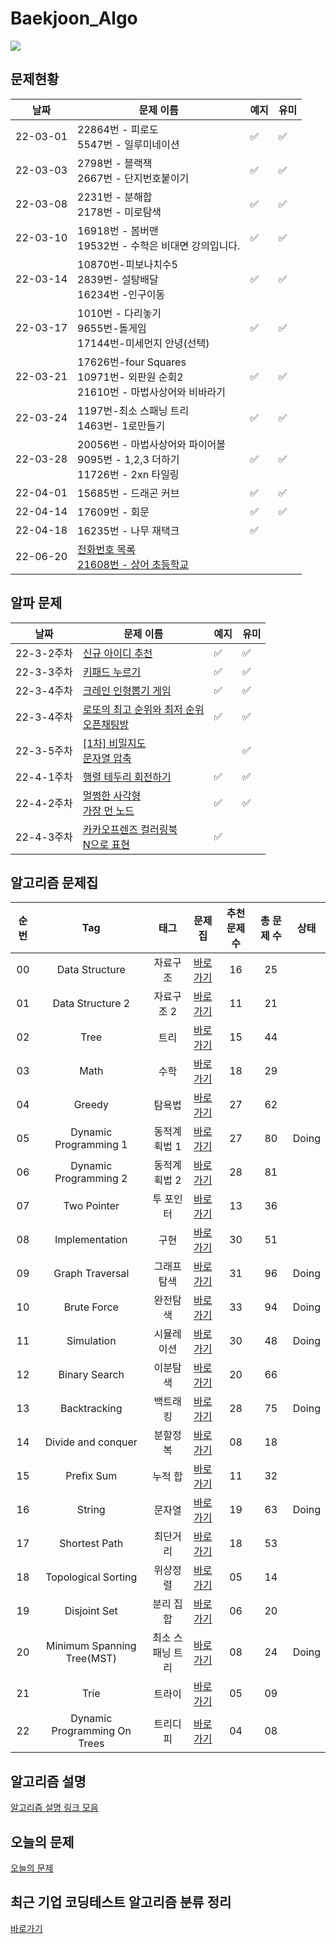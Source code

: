 # Baekjoon_Algo

  <a href="https://github.com/tony9402/baekjoon#readme"><img src="https://img.shields.io/badge/문제 출처-%23F3708C?style=flat&logo=Git&logoColor=white"/></a>

## 문제현황

| 날짜     | 문제 이름                                    | 예지 | 유미 |
| -------- | -------------------------------------------- | ---- | ---- |
| 22-03-01 | 22864번 - 피로도<br />5547번 - 일루미네이션  |     ✅   |    ✅    |
| 22-03-03 | 2798번 - 블랙잭<br />2667번 - 단지번호붙이기 |  ✅  |  ✅  |
| 22-03-08 | 2231번 - 분해합<br /> 2178번 - 미로탐색      |    ✅   |  ✅    |
| 22-03-10 | 16918번 - 봄버맨 <br/> 19532번 - 수학은 비대면 강의입니다.    |   ✅   |   ✅   |
| 22-03-14 | 10870번-피보나치수5<br/> 2839번- 설탕배달 <br/> 16234번 -인구이동   |   ✅   |   ✅   |
| 22-03-17 | 1010번 - 다리놓기<br/> 9655번-돌게임  <br/> 17144번-미세먼지 안녕(선택)   |   ✅   |   ✅    |
| 22-03-21 | 17626번-four Squares <br/> 10971번- 외판원 순회2 <br/> 21610번 - 마법사상어와 비바라기 |   ✅   |   ✅    |
| 22-03-24 | 1197번-최소 스패닝 트리 <br/> 1463번- 1로만들기  |   ✅   |    ✅    |
| 22-03-28 | 20056번 - 마법사상어와 파이어볼 <br/> 9095번 - 1,2,3 더하기 <br/> 11726번 - 2xn 타일링  |   ✅   |    ✅   |
| 22-04-01 | 15685번 - 드래곤 커브   |   ✅    |   ✅     |
| 22-04-14 | 17609번 - 회문   |   ✅    |    ✅    |
| 22-04-18 | 16235번 - 나무 재택크    |    ✅    |        |
| 22-06-20 | [전화번호 목록](https://programmers.co.kr/learn/courses/30/lessons/42577) <br/> [21608번 - 상어 초등학교](https://www.acmicpc.net/problem/21608)   |        |        |


## 알파 문제
| 날짜     | 문제 이름                                    | 예지 | 유미 |
| -------- | -------------------------------------------- | ---- | ---- |
| 22-3-2주차 | [신규 아이디 추천](https://programmers.co.kr/learn/courses/30/lessons/72410)|   ✅     |   ✅     |
| 22-3-3주차 | [키패드 누르기](https://programmers.co.kr/learn/courses/30/lessons/67256)|    ✅    |    ✅    |
| 22-3-4주차 | [크레인 인형뽑기 게임](https://programmers.co.kr/learn/courses/30/lessons/64061)|    ✅    |   ✅     |
| 22-3-4주차 | [로또의 최고 순위와 최저 순위](https://programmers.co.kr/learn/courses/30/lessons/77484)<br/> [오픈채팅방](https://programmers.co.kr/learn/courses/30/lessons/42888)|    ✅    |    ✅    |
| 22-3-5주차 | [[1차] 비밀지도](https://programmers.co.kr/learn/courses/30/lessons/17681) <br/>  [문자열 압축](https://programmers.co.kr/learn/courses/30/lessons/60057)|        |    ✅    |
| 22-4-1주차 | [행렬 테두리 회전하기](https://programmers.co.kr/learn/courses/30/lessons/77485)|    ✅     |    ✅     |
| 22-4-2주차 | [멀쩡한 사각형](https://programmers.co.kr/learn/courses/30/lessons/62048)<br/> [가장 먼 노드](https://programmers.co.kr/learn/courses/30/lessons/49189) |     ✅    |     ✅    |
| 22-4-3주차 | [카카오프렌즈 컬러링북](https://programmers.co.kr/learn/courses/30/lessons/1829)<br/> [N으로 표현](https://programmers.co.kr/learn/courses/30/lessons/42895) |     ✅    |         |

## 알고리즘 문제집

| 순번 |             Tag              |       태그       |                   문제집                   | 추천 문제 수 | 총 문제 수 | 상태  |
| :--: | :--------------------------: | :--------------: | :----------------------------------------: | :----------: | :--------: | :---: |
|  00  |        Data Structure        |     자료구조     |        [바로가기](./data_structure)        |      16      |     25     |       |
|  01  |       Data Structure 2       |    자료구조 2    |       [바로가기](./data_structure2)        |      11      |     21     |       |
|  02  |             Tree             |       트리       |             [바로가기](./tree)             |      15      |     44     |       |
|  03  |             Math             |       수학       |             [바로가기](./math)             |      18      |     29     |       |
|  04  |            Greedy            |      탐욕법      |            [바로가기](./greedy)            |      27      |     62     |       |
|  05  |    Dynamic Programming 1     |   동적계획법 1   |    [바로가기](./dynamic_programming_1)     |      27      |     80     | Doing |
|  06  |    Dynamic Programming 2     |   동적계획법 2   |    [바로가기](./dynamic_programming_2)     |      28      |     81     |       |
|  07  |         Two Pointer          |    투 포인터     |         [바로가기](./two_pointer)          |      13      |     36     |       |
|  08  |        Implementation        |       구현       |        [바로가기](./implementation)        |      30      |     51     |       |
|  09  |       Graph Traversal        |   그래프 탐색    |       [바로가기](./graph_traversal)        |      31      |     96     | Doing |
|  10  |         Brute Force          |     완전탐색     |         [바로가기](./brute_force)          |      33      |     94     | Doing |
|  11  |          Simulation          |    시뮬레이션    |          [바로가기](./simulation)          |      30      |     48     | Doing |
|  12  |        Binary Search         |     이분탐색     |        [바로가기](./binary_search)         |      20      |     66     |       |
|  13  |         Backtracking         |     백트래킹     |         [바로가기](./backtracking)         |      28      |     75     | Doing |
|  14  |      Divide and conquer      |     분할정복     |      [바로가기](./divide_and_conquer)      |      08      |     18     |       |
|  15  |          Prefix Sum          |     누적 합      |          [바로가기](./prefix_sum)          |      11      |     32     |       |
|  16  |            String            |      문자열      |            [바로가기](./string)            |      19      |     63     | Doing |
|  17  |        Shortest Path         |     최단거리     |        [바로가기](./shortest_path)         |      18      |     53     |       |
|  18  |     Topological Sorting      |     위상정렬     |     [바로가기](./topological_sorting)      |      05      |     14     |       |
|  19  |         Disjoint Set         |    분리 집합     |         [바로가기](./disjoint_set)         |      06      |     20     |       |
|  20  |  Minimum Spanning Tree(MST)  | 최소 스패닝 트리 |    [바로가기](./minimum_spanning_tree)     |      08      |     24     | Doing |
|  21  |             Trie             |      트라이      |             [바로가기](./trie)             |      05      |     09     |       |
|  22  | Dynamic Programming On Trees |     트리디피     | [바로가기](./dynamic_programming_on_trees) |      04      |     08     |       |

 

## 알고리즘 설명

 [알고리즘 설명 링크 모음](./link_for_study.md) 



## 오늘의 문제

[오늘의 문제](https://github.com/tony9402/baekjoon/blob/main/picked.md)



## 최근 기업 코딩테스트 알고리즘 분류 정리

[바로가기](./CodingTest.md)



